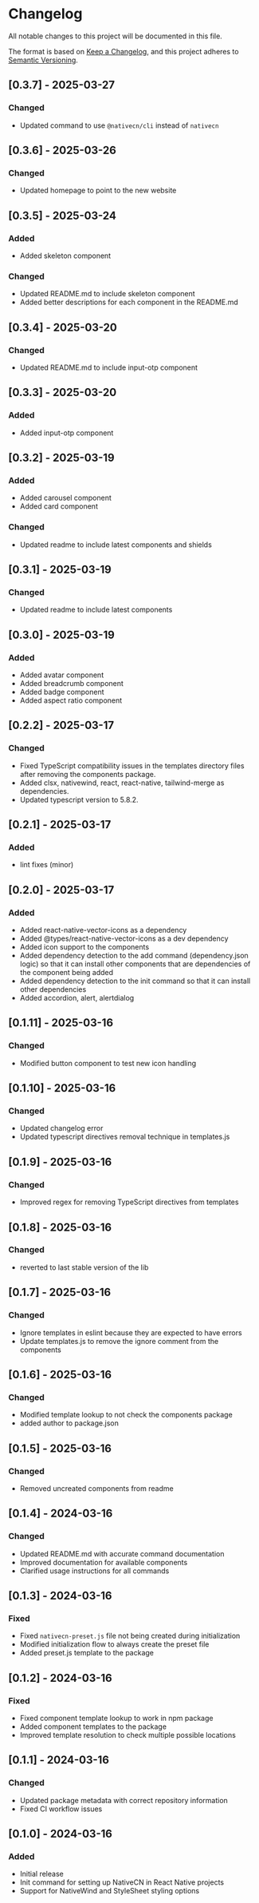# Changelog

All notable changes to this project will be documented in this file.

The format is based on [Keep a Changelog](https://keepachangelog.com/en/1.0.0/),
and this project adheres to [Semantic Versioning](https://semver.org/spec/v2.0.0.html).

## [0.3.7] - 2025-03-27

### Changed

- Updated command to use `@nativecn/cli` instead of `nativecn`

## [0.3.6] - 2025-03-26

### Changed

- Updated homepage to point to the new website

## [0.3.5] - 2025-03-24

### Added

- Added skeleton component

### Changed

- Updated README.md to include skeleton component
- Added better descriptions for each component in the README.md

## [0.3.4] - 2025-03-20

### Changed

- Updated README.md to include input-otp component

## [0.3.3] - 2025-03-20

### Added

- Added input-otp component

## [0.3.2] - 2025-03-19

### Added

- Added carousel component
- Added card component

### Changed

- Updated readme to include latest components and shields

## [0.3.1] - 2025-03-19

### Changed

- Updated readme to include latest components

## [0.3.0] - 2025-03-19

### Added

- Added avatar component
- Added breadcrumb component
- Added badge component
- Added aspect ratio component

## [0.2.2] - 2025-03-17

### Changed

- Fixed TypeScript compatibility issues in the templates directory files after removing the components package.
- Added clsx, nativewind, react, react-native, tailwind-merge as dependencies.
- Updated typescript version to 5.8.2.

## [0.2.1] - 2025-03-17

### Added

- lint fixes (minor)

## [0.2.0] - 2025-03-17

### Added

- Added react-native-vector-icons as a dependency
- Added @types/react-native-vector-icons as a dev dependency
- Added icon support to the components
- Added dependency detection to the add command (dependency.json logic) so that it can install other components that are dependencies of the component being added
- Added dependency detection to the init command so that it can install other dependencies
- Added accordion, alert, alertdialog

## [0.1.11] - 2025-03-16

### Changed

- Modified button component to test new icon handling

## [0.1.10] - 2025-03-16

### Changed

- Updated changelog error
- Updated typescript directives removal technique in templates.js

## [0.1.9] - 2025-03-16

### Changed

- Improved regex for removing TypeScript directives from templates

## [0.1.8] - 2025-03-16

### Changed

- reverted to last stable version of the lib

## [0.1.7] - 2025-03-16

### Changed

- Ignore templates in eslint because they are expected to have errors
- Update templates.js to remove the ignore comment from the components

## [0.1.6] - 2025-03-16

### Changed

- Modified template lookup to not check the components package
- added author to package.json

## [0.1.5] - 2025-03-16

### Changed

- Removed uncreated components from readme

## [0.1.4] - 2024-03-16

### Changed

- Updated README.md with accurate command documentation
- Improved documentation for available components
- Clarified usage instructions for all commands

## [0.1.3] - 2024-03-16

### Fixed

- Fixed `nativecn-preset.js` file not being created during initialization
- Modified initialization flow to always create the preset file
- Added preset.js template to the package

## [0.1.2] - 2024-03-16

### Fixed

- Fixed component template lookup to work in npm package
- Added component templates to the package
- Improved template resolution to check multiple possible locations

## [0.1.1] - 2024-03-16

### Changed

- Updated package metadata with correct repository information
- Fixed CI workflow issues

## [0.1.0] - 2024-03-16

### Added

- Initial release
- Init command for setting up NativeCN in React Native projects
- Support for NativeWind and StyleSheet styling options
